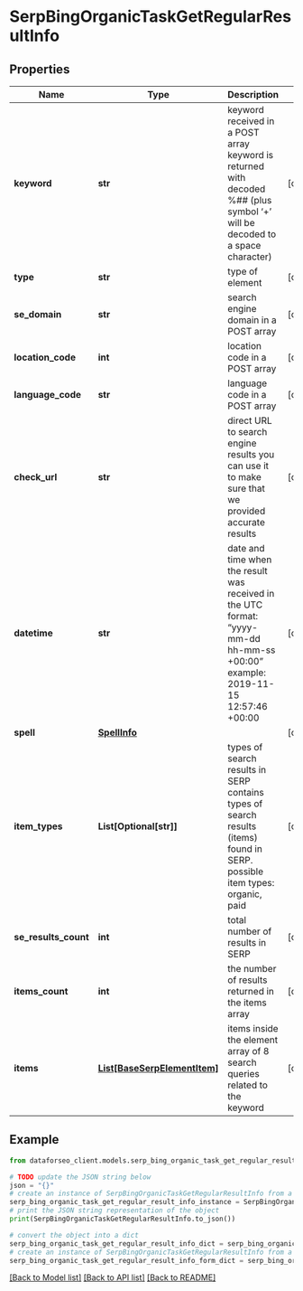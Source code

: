 # SerpBingOrganicTaskGetRegularResultInfo


## Properties

Name | Type | Description | Notes
------------ | ------------- | ------------- | -------------
**keyword** | **str** | keyword received in a POST array keyword is returned with decoded %## (plus symbol ‘+’ will be decoded to a space character) | [optional] 
**type** | **str** | type of element | [optional] 
**se_domain** | **str** | search engine domain in a POST array | [optional] 
**location_code** | **int** | location code in a POST array | [optional] 
**language_code** | **str** | language code in a POST array | [optional] 
**check_url** | **str** | direct URL to search engine results you can use it to make sure that we provided accurate results | [optional] 
**datetime** | **str** | date and time when the result was received in the UTC format: “yyyy-mm-dd hh-mm-ss +00:00” example: 2019-11-15 12:57:46 +00:00 | [optional] 
**spell** | [**SpellInfo**](SpellInfo.md) |  | [optional] 
**item_types** | **List[Optional[str]]** | types of search results in SERP contains types of search results (items) found in SERP. possible item types: organic, paid | [optional] 
**se_results_count** | **int** | total number of results in SERP | [optional] 
**items_count** | **int** | the number of results returned in the items array | [optional] 
**items** | [**List[BaseSerpElementItem]**](BaseSerpElementItem.md) | items inside the element array of 8 search queries related to the keyword | [optional] 

## Example

```python
from dataforseo_client.models.serp_bing_organic_task_get_regular_result_info import SerpBingOrganicTaskGetRegularResultInfo

# TODO update the JSON string below
json = "{}"
# create an instance of SerpBingOrganicTaskGetRegularResultInfo from a JSON string
serp_bing_organic_task_get_regular_result_info_instance = SerpBingOrganicTaskGetRegularResultInfo.from_json(json)
# print the JSON string representation of the object
print(SerpBingOrganicTaskGetRegularResultInfo.to_json())

# convert the object into a dict
serp_bing_organic_task_get_regular_result_info_dict = serp_bing_organic_task_get_regular_result_info_instance.to_dict()
# create an instance of SerpBingOrganicTaskGetRegularResultInfo from a dict
serp_bing_organic_task_get_regular_result_info_form_dict = serp_bing_organic_task_get_regular_result_info.from_dict(serp_bing_organic_task_get_regular_result_info_dict)
```
[[Back to Model list]](../README.md#documentation-for-models) [[Back to API list]](../README.md#documentation-for-api-endpoints) [[Back to README]](../README.md)


